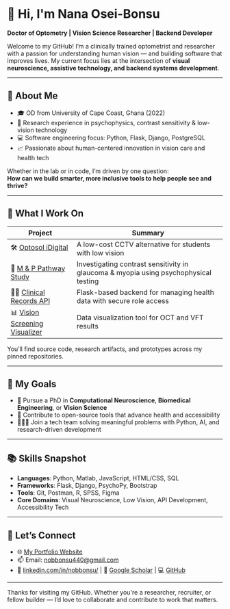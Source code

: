 # 👋 Hi, I'm Nana Osei-Bonsu

**Doctor of Optometry | Vision Science Researcher | Backend Developer**

Welcome to my GitHub! I’m a clinically trained optometrist and researcher with a passion for understanding human vision — and building software that improves lives. My current focus lies at the intersection of **visual neuroscience, assistive technology, and backend systems development**.

---

## 🧠 About Me

- 🎓 OD from University of Cape Coast, Ghana (2022)  
- 🔬 Research experience in psychophysics, contrast sensitivity & low-vision technology  
- 💻 Software engineering focus: Python, Flask, Django, PostgreSQL  
- 📈 Passionate about human-centered innovation in vision care and health tech  

Whether in the lab or in code, I’m driven by one question:  
**How can we build smarter, more inclusive tools to help people see and thrive?**

---

## 💼 What I Work On

| Project | Summary |
|--------|---------|
| 🛠️ [Optosol iDigital](#) | A low-cost CCTV alternative for students with low vision |
| 🔬 [M & P Pathway Study](#) | Investigating contrast sensitivity in glaucoma & myopia using psychophysical testing |
| 🧑‍💻 [Clinical Records API](#) | Flask-based backend for managing health data with secure role access |
| 📊 [Vision Screening Visualizer](#) | Data visualization tool for OCT and VFT results |

You’ll find source code, research artifacts, and prototypes across my pinned repositories.

---

## 🎯 My Goals

- 🔎 Pursue a PhD in **Computational Neuroscience**, **Biomedical Engineering**, or **Vision Science**
- 🧩 Contribute to open-source tools that advance health and accessibility
- 👨🏽‍💻 Join a tech team solving meaningful problems with Python, AI, and research-driven development

---

## 📚 Skills Snapshot

- **Languages**: Python, Matlab, JavaScript, HTML/CSS, SQL  
- **Frameworks**: Flask, Django, PsychoPy, Bootstrap  
- **Tools**: Git, Postman, R, SPSS, Figma  
- **Core Domains**: Visual Neuroscience, Low Vision, API Development, Accessibility Tech

---

## 🤝 Let’s Connect

- 🌐 [My Portfolio Website](https://nobbonsu.netlify.app)  
- 📫 Email: nobbonsu440@gmail.com  
- 💼 [linkedin.com/in/nobbonsu/](#) | 🧠 [Google Scholar](#) | 💻 [GitHub](https://github.com/oseiBonsu-617)

---

Thanks for visiting my GitHub. Whether you're a researcher, recruiter, or fellow builder — I’d love to collaborate and contribute to work that matters.


<!--
**oseiBonsu-617/oseiBonsu-617** is a ✨ _special_ ✨ repository because its `README.md` (this file) appears on your GitHub profile.

Here are some ideas to get you started:

- 🔭 I’m currently working on ...
- 🌱 I’m currently learning ...
- 👯 I’m looking to collaborate on ...
- 🤔 I’m looking for help with ...
- 💬 Ask me about ...
- 📫 How to reach me: ...
- 😄 Pronouns: ...
- ⚡ Fun fact: ...
-->
